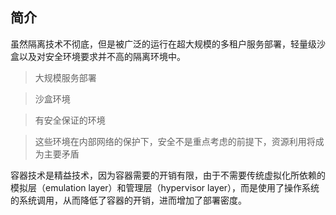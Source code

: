 ## 简介

虽然隔离技术不彻底，但是被广泛的运行在超大规模的多租户服务部署，轻量级沙盒以及对安全环境要求并不高的隔离环境中。

> 大规模服务部署

> 沙盒环境

> 有安全保证的环境

> 这些环境在内部网络的保护下，安全不是重点考虑的前提下，资源利用将成为主要矛盾

容器技术是精益技术，因为容器需要的开销有限，由于不需要传统虚拟化所依赖的模拟层（emulation layer）和管理层（hypervisor layer），而是使用了操作系统的系统调用，从而降低了容器的开销，进而增加了部署密度。
